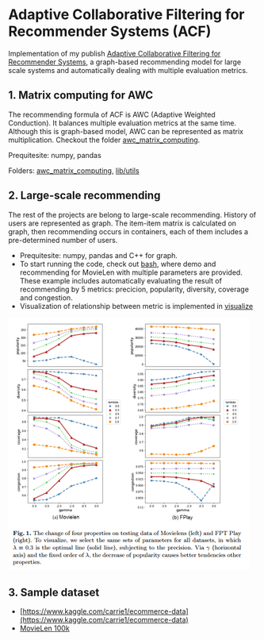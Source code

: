 # Adaptive Collaborative Filtering for Recommender Systems (ACF)

Implementation of my publish [Adaptive Collaborative Filtering for Recommender Systems](https://doi.org/10.1007/978-3-030-23182-8_9), a graph-based recommending model for large scale systems and automatically dealing with multiple evaluation metrics.


## 1. Matrix computing for AWC

The recommending formula of ACF is AWC (Adaptive Weighted Conduction). It balances multiple evaluation metrics at the same time. Although this is graph-based model, AWC can be represented as matrix multiplication. Checkout the folder [awc_matrix_computing](/awc_matrix_computing).

Prequitesite: numpy, pandas

Folders: [awc_matrix_computing](/awc_matrix_computing), [lib/utils](/lib/utils)

## 2. Large-scale recommending

The rest of the projects are belong to large-scale recommending. History of users are represented as graph. The item-item matrix is calculated on graph, then recommending occurs in containers, each of them includes a pre-determined number of users.  

+ Prequitesite: numpy, pandas and C++ for graph.
+ To start running the code, check out [bash](/bash), where demo and recommending for MovieLen with multiple parameters are provided. These example includes automatically evaluating the result of recommending by 5 metrics: precicion, popularity, diversity, coverage and congestion.
+ Visualization of relationship between metric is implemented in [visualize](/visualize)

![visualize/metric_relationship.png](visualize/metric_relationship.png)

## 3. Sample dataset
 - [https://www.kaggle.com/carrie1/ecommerce-data](https://www.kaggle.com/carrie1/ecommerce-data)
 - [MovieLen 100k](https://grouplens.org/datasets/movielens/100k/)

